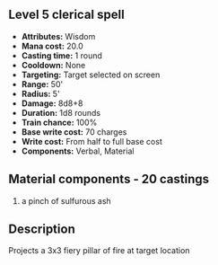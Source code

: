 ## Level 5 clerical spell

- **Attributes:** Wisdom
- **Mana cost:** 20.0
- **Casting time:** 1 round
- **Cooldown:** None
- **Targeting:** Target selected on screen
- **Range:** 50'
- **Radius:** 5'
- **Damage:** 8d8+8
- **Duration:** 1d8 rounds
- **Train chance:** 100%
- **Base write cost:** 70 charges
- **Write cost:** From half to full base cost
- **Components:** Verbal, Material

## Material components - 20 castings

1. a pinch of sulfurous ash

## Description

Projects a 3x3 fiery pillar of fire at target location
